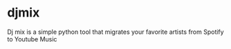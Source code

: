 # djmix
Dj mix is a simple python tool that migrates your favorite artists from Spotify to Youtube Music
